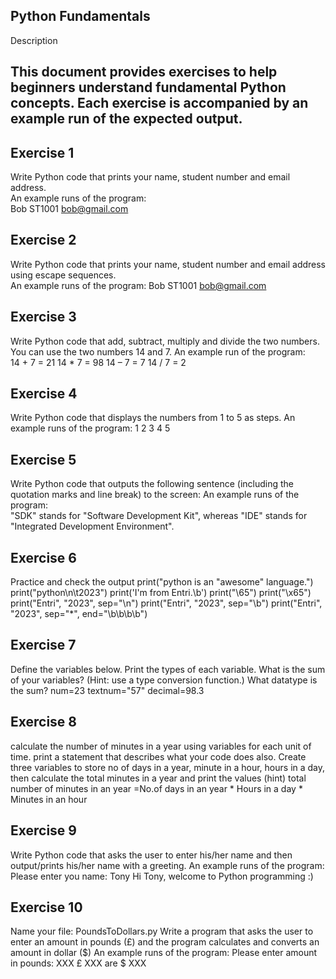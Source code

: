 ## Python Fundamentals

Description

This document provides exercises to help beginners understand fundamental Python concepts. Each exercise is accompanied by an example run of the expected output.
----------------------------------------------------------------------------------------------------------------------------------------------------------------

Exercise 1 
------------
Write Python code that prints your name, student number and email address.  
An example runs of the program:  
Bob 
ST1001 
bob@gmail.com 

Exercise 2 
-------------
Write Python code that prints your name, student number and email address using escape sequences.     
An example runs of the program: 
Bob 
ST1001 
bob@gmail.com 

Exercise 3 
-----------
Write Python code that add, subtract, multiply and divide the two numbers. You can use the two numbers 14 and 7.  An example run of the program:  
14 + 7 = 21 
14 * 7 = 98 
14 – 7 = 7 
14 / 7 = 2 

Exercise 4
-----------
Write Python code that displays the numbers from 1 to 5 as steps. 
An example runs of the program: 
1 
2 
3 
4 
5 

Exercise 5
-----------
Write Python code that outputs the following sentence (including the quotation marks and line break) to the screen: 
An example runs of the program:  
"SDK" stands for "Software Development Kit", whereas 
"IDE" stands for "Integrated Development Environment". 

Exercise 6
-----------
Practice and check the output
print("python is an \"awesome\" language.")
print("python\n\t2023")
print('I\'m from Entri.\b')
print("\65")
print("\x65")
print("Entri", "2023", sep="\n")
print("Entri", "2023", sep="\b")
print("Entri", "2023", sep="*", end="\b\b\b\b")

Exercise 7
-----------
Define the variables below. Print the types of each variable. What is the sum of your variables? (Hint: use a type conversion function.) What datatype is the sum?
num=23
textnum="57"
decimal=98.3

Exercise 8
-----------
calculate the number of minutes in a year using variables for each unit of time. print a statement that describes what your code does also. Create three variables to store no of days in a year, minute in a hour, hours in a day, then calculate the total minutes in a year and print the values
(hint) total number of minutes in an year =No.of days in an year * Hours in a day * Minutes in an hour

Exercise 9
-----------
Write Python code that asks the user to enter his/her name and then output/prints his/her name with a greeting.
An example runs of the program:
Please enter you name: Tony
Hi Tony, welcome to Python programming :)

Exercise 10
-----------
Name your file: PoundsToDollars.py
Write a program that asks the user to enter an amount in pounds (£) and the program calculates and converts an amount in dollar ($)
An example runs of the program:
Please enter amount in pounds: XXX
£ XXX are $ XXX
